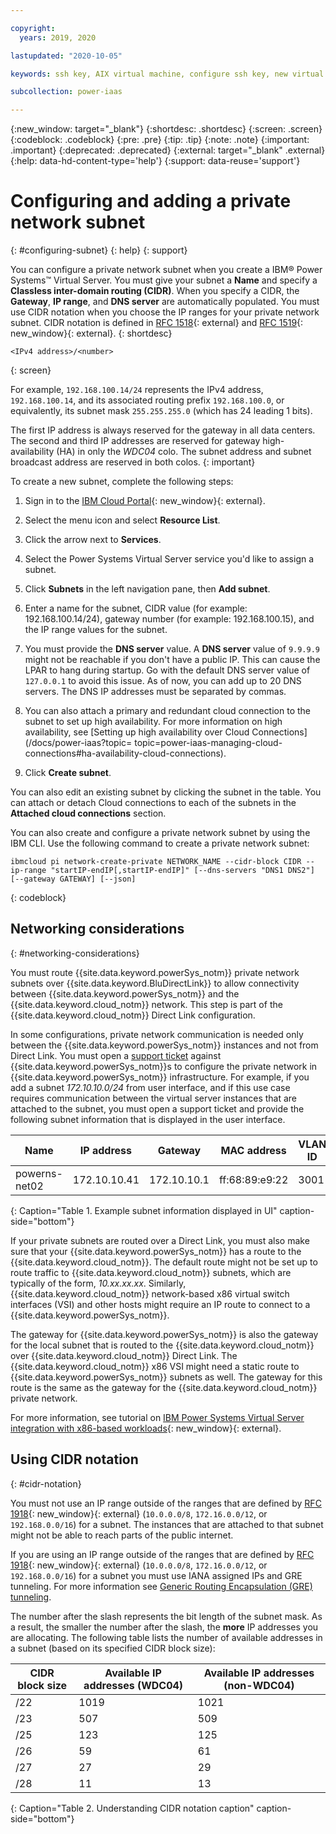 ```yaml
---

copyright:
  years: 2019, 2020

lastupdated: "2020-10-05"

keywords: ssh key, AIX virtual machine, configure ssh key, new virtual server, public ssh key, connecting private subnets, gateway, CIDR, DAL13, WDC04, FRA04, FRA05, DNS

subcollection: power-iaas

---
```


{:new_window: target="_blank"}
{:shortdesc: .shortdesc}
{:screen: .screen}
{:codeblock: .codeblock}
{:pre: .pre}
{:tip: .tip}
{:note: .note}
{:important: .important}
{:deprecated: .deprecated}
{:external: target="_blank" .external}
{:help: data-hd-content-type='help'}
{:support: data-reuse='support'}

# Configuring and adding a private network subnet
{: #configuring-subnet}
{: help}
{: support}

You can configure a private network subnet when you create a IBM&reg; Power Systems&trade; Virtual Server. You must give your subnet a **Name** and specify a **Classless inter-domain routing (CIDR)**. When you specify a CIDR, the **Gateway**, **IP range**, and **DNS server** are automatically populated. You must use CIDR notation when you choose the IP ranges for your private network subnet. CIDR notation is defined in [RFC 1518](https://tools.ietf.org/html/rfc1518){: external} and [RFC 1519](https://tools.ietf.org/html/rfc1519){: new_window}{: external}.
{: shortdesc}

```shell
<IPv4 address>/<number>
```
{: screen}

For example, `192.168.100.14/24` represents the IPv4 address, `192.168.100.14`, and its associated routing prefix `192.168.100.0`, or equivalently, its subnet mask `255.255.255.0` (which has 24 leading 1 bits).

The first IP address is always reserved for the gateway in all data centers. The second and third IP addresses are reserved for gateway high-availability (HA) in only the *WDC04* colo. The subnet address and subnet broadcast address are reserved in both colos.
{: important}

To create a new subnet, complete the following steps:

1. Sign in to the [IBM Cloud Portal](https://cloud.ibm.com){: new_window}{: external}.

2. Select the menu icon and select **Resource List**.

3. Click the arrow next to **Services**.

4. Select the Power Systems Virtual Server service you'd like to assign a subnet.

5. Click **Subnets** in the left navigation pane, then **Add subnet**.

6. Enter a name for the subnet, CIDR value (for example: 192.168.100.14/24), gateway number (for example: 192.168.100.15), and the IP range values for the subnet.

7. You must provide the **DNS server** value.
 A **DNS server** value of `9.9.9.9` might not be reachable if you don't have a public IP. This can cause the LPAR to hang during startup. Go with the default DNS server value of `127.0.0.1` to avoid this issue. As of now, you can add up to 20 DNS servers. The DNS IP addresses must be separated by commas.

8. You can also attach a primary and redundant cloud connection to the subnet to set up high availability. For more information on high availability, see [Setting up high availability over Cloud Connections](/docs/power-iaas?topic= topic=power-iaas-managing-cloud-connections#ha-availability-cloud-connections).

9. Click **Create subnet**.

You can also edit an existing subnet by clicking the subnet in the table. You can attach or detach Cloud connections to each of the subnets in the **Attached cloud connections** section. 

You can also create and configure a private network subnet by using the IBM CLI. Use the following command to create a private network subnet:

```shell
ibmcloud pi network-create-private NETWORK_NAME --cidr-block CIDR --ip-range "startIP-endIP[,startIP-endIP]" [--dns-servers "DNS1 DNS2"] [--gateway GATEWAY] [--json]
```
{: codeblock}

## Networking considerations
{: #networking-considerations}

You must route {{site.data.keyword.powerSys_notm}} private network subnets over {{site.data.keyword.BluDirectLink}} to allow connectivity between {{site.data.keyword.powerSys_notm}} and the {{site.data.keyword.cloud_notm}} network. This step is part of the {{site.data.keyword.cloud_notm}} Direct Link configuration.

In some configurations, private network communication is needed only between the {{site.data.keyword.powerSys_notm}} instances and not from Direct Link. You must open a [support ticket](/docs/power-iaas?topic=power-iaas-getting-help-and-support) against {{site.data.keyword.powerSys_notm}}s to configure the private network in {{site.data.keyword.powerSys_notm}} infrastructure. For example, if you add a subnet *172.10.10.0/24* from user interface, and if this use case requires communication between the virtual server instances that are attached to the subnet, you must open a support ticket and provide the following subnet information that is displayed in the user interface.

| Name          | IP address   | Gateway     | MAC address    | VLAN ID | CIDR       |
| ------------- | ------------ | ----------- | -------------- | ------- | ---------- |
| powerns-net02 | 172.10.10.41 | 172.10.10.1 | ff:68:89:e9:22 | 3001    | 172.10.10.0/26 |
{: Caption="Table 1. Example subnet information displayed in UI" caption-side="bottom"}

If your private subnets are routed over a Direct Link, you must also make sure that your {{site.data.keyword.powerSys_notm}} has a route to the {{site.data.keyword.cloud_notm}}. The default route might not be set up to route traffic to {{site.data.keyword.cloud_notm}} subnets, which are typically of the form, *10.xx.xx.xx*. Similarly, {{site.data.keyword.cloud_notm}} network-based x86 virtual switch interfaces (VSI) and other hosts might require an IP route to connect to a {{site.data.keyword.powerSys_notm}}.

The gateway for {{site.data.keyword.powerSys_notm}} is also the gateway for the local subnet that is routed to the {{site.data.keyword.cloud_notm}} over {{site.data.keyword.cloud_notm}} Direct Link. The {{site.data.keyword.cloud_notm}} x86 VSI might need a static route to {{site.data.keyword.powerSys_notm}} subnets as well. The gateway for this route is the same as the gateway for the {{site.data.keyword.cloud_notm}} private network.

For more information, see tutorial on [IBM Power Systems Virtual Server integration with x86-based workloads](https://cloud.ibm.com/media/docs/downloads/power-iaas-tutorials/PowerVS_and_x86_Integration_Tutorial_v1.pdf){: new_window}{: external}.

## Using CIDR notation
{: #cidr-notation}

You must not use an IP range outside of the ranges that are defined by [RFC 1918](https://tools.ietf.org/html/rfc1918){: new_window}{: external} (`10.0.0.0/8`, `172.16.0.0/12`, or `192.168.0.0/16`) for a subnet. The instances that are attached to that subnet might not be able to reach parts of the public internet.

If you are using an IP range outside of the ranges that are defined by [RFC 1918](https://tools.ietf.org/html/rfc1918){: new_window}{: external} (`10.0.0.0/8`, `172.16.0.0/12`, or `192.168.0.0/16`) for a subnet you must use IANA assigned IPs and GRE tunneling. For more information see [Generic Routing Encapsulation (GRE) tunneling](https://cloud.ibm.com/docs/power-iaas?topic=power-iaas-configuring-power#gre-tunneling).

The number after the slash represents the bit length of the subnet mask. As a result, the smaller the number after the slash, the **more** IP addresses you are allocating. The following table lists the number of available addresses in a subnet (based on its specified CIDR block size):

| CIDR block size | Available IP addresses (WDC04) | Available IP addresses (non-WDC04) |
| --------------- | ------------------------------ | ---------------------------------- |
|      /22        |        1019                    |          1021                      |
|      /23        |         507                    |           509                      |
|      /25        |         123                    |           125                      |
|      /26        |          59                    |            61                      |
|      /27        |          27                    |            29                      |
|      /28        |          11                    |            13                      |
{: Caption="Table 2. Understanding CIDR notation caption" caption-side="bottom"}